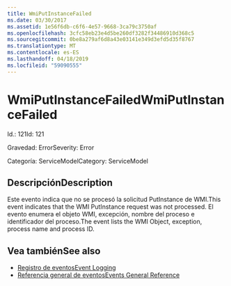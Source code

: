 ```yaml
---
title: WmiPutInstanceFailed
ms.date: 03/30/2017
ms.assetid: 1e56f6db-c6f6-4e57-9668-3ca79c3750af
ms.openlocfilehash: 3cfc58eb23e4d5be260df3282f34486910d368c5
ms.sourcegitcommit: 0be8a279af6d8a43e03141e349d3efd5d35f8767
ms.translationtype: MT
ms.contentlocale: es-ES
ms.lasthandoff: 04/18/2019
ms.locfileid: "59090555"
---
```

# <a name="wmiputinstancefailed"></a><span data-ttu-id="6ab66-102">WmiPutInstanceFailed</span><span class="sxs-lookup"><span data-stu-id="6ab66-102">WmiPutInstanceFailed</span></span>
<span data-ttu-id="6ab66-103">Id.: 121</span><span class="sxs-lookup"><span data-stu-id="6ab66-103">Id: 121</span></span>  
  
 <span data-ttu-id="6ab66-104">Gravedad: Error</span><span class="sxs-lookup"><span data-stu-id="6ab66-104">Severity: Error</span></span>  
  
 <span data-ttu-id="6ab66-105">Categoría: ServiceModel</span><span class="sxs-lookup"><span data-stu-id="6ab66-105">Category: ServiceModel</span></span>  
  
## <a name="description"></a><span data-ttu-id="6ab66-106">Descripción</span><span class="sxs-lookup"><span data-stu-id="6ab66-106">Description</span></span>  
 <span data-ttu-id="6ab66-107">Este evento indica que no se procesó la solicitud PutInstance de WMI.</span><span class="sxs-lookup"><span data-stu-id="6ab66-107">This event indicates that the WMI PutInstance request was not processed.</span></span> <span data-ttu-id="6ab66-108">El evento enumera el objeto WMI, excepción, nombre del proceso e identificador del proceso.</span><span class="sxs-lookup"><span data-stu-id="6ab66-108">The event lists the WMI Object, exception, process name and process ID.</span></span>  
  
## <a name="see-also"></a><span data-ttu-id="6ab66-109">Vea también</span><span class="sxs-lookup"><span data-stu-id="6ab66-109">See also</span></span>

- [<span data-ttu-id="6ab66-110">Registro de eventos</span><span class="sxs-lookup"><span data-stu-id="6ab66-110">Event Logging</span></span>](../../../../../docs/framework/wcf/diagnostics/event-logging/index.md)
- [<span data-ttu-id="6ab66-111">Referencia general de eventos</span><span class="sxs-lookup"><span data-stu-id="6ab66-111">Events General Reference</span></span>](../../../../../docs/framework/wcf/diagnostics/event-logging/events-general-reference.md)
